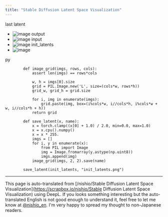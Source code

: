```yaml
---
title: "Stable Diffusion Latent Space Visualization"
---
```


last latent
- ![image](https://gyazo.com/03001d0e0afbd7ac95f7383401bc3178/thumb/1000)
output
- ![image](https://gyazo.com/4ca15aee48ad75ab8ede624233f3ce01/thumb/1000)
input
- ![image](https://gyazo.com/ae07f5c26f239fb198ce2ff134b580e0/thumb/1000)
init_latents
- ![image](https://gyazo.com/9b9bbaec4401ba122cd371e2af49870b/thumb/1000)


py

```
        def image_grid(imgs, rows, cols):
            assert len(imgs) == rows*cols

            w, h = imgs[0].size
            grid = PIL.Image.new('L', size=(cols*w, rows*h))
            grid_w, grid_h = grid.size
            
            for i, img in enumerate(imgs):
                grid.paste(img, box=(i%cols*w, i//cols*h, i%cols*w + w, i//cols*h + h))
            return grid

        def save_latent(x, name):
            x = torch.clamp((x[0] + 1.0) / 2.0, min=0.0, max=1.0)
            x = x.cpu().numpy()
            x = x * 255.
            imgs = []
            for i, y in enumerate(x):
                from PIL import Image
                img = Image.fromarray(y.astype(np.uint8))
                imgs.append(img)
            image_grid(imgs, 2, 2).save(name)

        save_latent(init_latents, "init_latents.png")
```


---
This page is auto-translated from [/nishio/Stable Diffusion Latent Space Visualization](https://scrapbox.io/nishio/Stable Diffusion Latent Space Visualization) using DeepL. If you looks something interesting but the auto-translated English is not good enough to understand it, feel free to let me know at [@nishio_en](https://twitter.com/nishio_en). I'm very happy to spread my thought to non-Japanese readers.